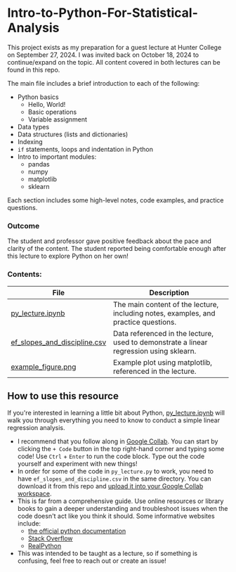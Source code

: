 # Intro-to-Python-For-Statistical-Analysis

This project exists as my preparation for a guest lecture at Hunter College on September 27, 2024. I was invited back on October 18, 2024 to continue/expand on the topic. All content covered in both lectures can be found in this repo.

The main file includes a brief introduction to each of the following:

- Python basics
  - Hello, World!
  - Basic operations
  - Variable assignment
- Data types
- Data structures (lists and dictionaries)
- Indexing
- `if` statements, loops and indentation in Python
- Intro to important modules:
  - pandas
  - numpy
  - matplotlib
  - sklearn
 
Each section includes some high-level notes, code examples, and practice questions.

### Outcome

The student and professor gave positive feedback about the pace and clarity of the content. The student reported being comfortable enough after this lecture to explore Python on her own!

### Contents:
| File | Description |
|------------------------------|----------------------------------------------------------------------------------------|
| [py_lecture.ipynb](https://github.com/oatmeelsquares/Intro-to-Python-For-Statistical-Analysis/blob/main/py_lecture.ipynb)             | The main content of the lecture, including notes, examples, and practice questions.    |
| [ef_slopes_and_discipline.csv](https://github.com/oatmeelsquares/Intro-to-Python-For-Statistical-Analysis/blob/main/ef_slopes_and_discipline.csv) | Data referenced in the lecture, used to demonstrate a linear regression using sklearn. |
| [example_figure.png](https://github.com/oatmeelsquares/Intro-to-Python-For-Statistical-Analysis/blob/main/example_figure.png)           | Example plot using matplotlib, referenced in the lecture.                              |

## How to use this resource

If you're interested in learning a little bit about Python, [py_lecture.ipynb](https://github.com/oatmeelsquares/Intro-to-Python-For-Statistical-Analysis/blob/main/py_lecture.ipynb) will walk you through everything you need to know to conduct a simple linear regression analysis.

- I recommend that you follow along in [Google Collab](https://colab.research.google.com/). You can start by clicking the `+ Code` button in the top right-hand corner and typing some code! Use `Ctrl` + `Enter` to run the code block. Type out the code yourself and experiment with new things!
- In order for some of the code in `py_lecture.py` to work, you need to have `ef_slopes_and_discipline.csv` in the same directory. You can download it from this repo and [upload it into your Google Collab workspace](https://colab.research.google.com/github/PuChan-HCI/myweb/blob/main/colabo/UploadFiles.ipynb).
- This is far from a comprehensive guide. Use online resources or library books to gain a deeper understanding and troubleshoot issues when the code doesn't act like you think it should. Some informative websites include:
  - [the official python documentation](https://www.python.org/doc/)
  - [Stack Overflow](https://stackoverflow.com/questions)
  - [RealPython](https://realpython.com/)
- This was intended to be taught as a lecture, so if something is confusing, feel free to reach out or create an issue!
